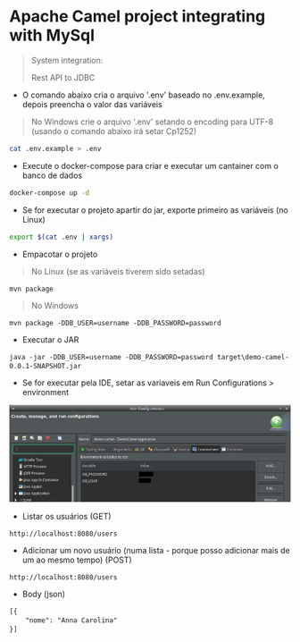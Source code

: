 # Apache Camel project integrating with MySql

> System integration:
>
> Rest API to JDBC
>

- O comando abaixo cria o arquivo '.env' baseado no .env.example, depois preencha o valor das variáveis

> No Windows crie o arquivo '.env' setando o encoding para UTF-8 (usando o comando abaixo irá setar Cp1252)

```bash
cat .env.example > .env
```

- Execute o docker-compose para criar e executar um cantainer com o banco de dados

```bash
docker-compose up -d
```

- Se for executar o projeto apartir do jar, exporte primeiro as variáveis (no Linux)

```bash
export $(cat .env | xargs)
```

- Empacotar o projeto

> No Linux (se as variáveis tiverem sido setadas)

```
mvn package
```

> No Windows


```
mvn package -DDB_USER=username -DDB_PASSWORD=password
```

- Executar o JAR

```
java -jar -DDB_USER=username -DDB_PASSWORD=password target\demo-camel-0.0.1-SNAPSHOT.jar
```

- Se for executar pela IDE, setar as variaveis em Run Configurations > environment

![Variaveis no Run configurations](./images/definir_variaveis_na_IDE.png)

- Listar os usuários (GET)

```
http://localhost:8080/users
```

- Adicionar um novo usuário (numa lista - porque posso adicionar mais de um ao mesmo tempo) (POST)

```
http://localhost:8080/users
```

- Body (json)

```
[{
    "nome": "Anna Carolina"
}]
```
